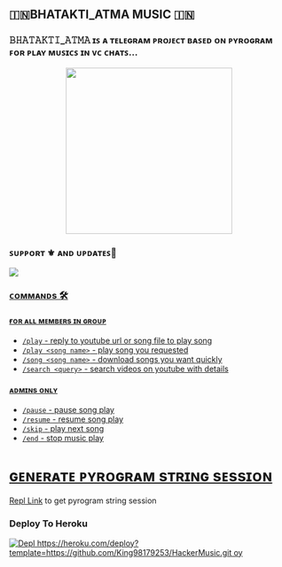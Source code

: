 <h2 align="centre">🇮🇳BHATAKTI_ATMA MUSIC 🇮🇳</h2>

### 𝙱𝙷𝙰𝚃𝙰𝙺𝚃𝙸_𝙰𝚃𝙼𝙰 ɪꜱ ᴀ ᴛᴇʟᴇɢʀᴀᴍ ᴘʀᴏᴊᴇᴄᴛ ʙᴀꜱᴇᴅ ᴏɴ ᴘʏʀᴏɢʀᴀᴍ ꜰᴏʀ ᴘʟᴀʏ ᴍᴜꜱɪᴄꜱ ɪɴ ᴠᴄ ᴄʜᴀᴛꜱ...

<p align="center"><a href="https://t.me/ABOUT_BHATAKTI"><img src="https://telegra.ph/file/ab23ee0880dd24f21affe.jpg" width="300"></a></p>



### ꜱᴜᴘᴘᴏʀᴛ ⚜️ ᴀɴᴅ ᴜᴘᴅᴀᴛᴇꜱ🎑
<a href="https://t.me/ABOUT_BHATAKTI"><img src="https://img.shields.io/badge/Join-Group%20Support-blue.svg?style=for-the-badge&logo=Telegram">

### ᴄᴏᴍᴍᴀɴᴅs 🛠
#### ғᴏʀ ᴀʟʟ ᴍᴇᴍʙᴇʀs ɪɴ ɢʀᴏᴜᴘ
- `/play` - reply to youtube url or song file to play song
- `/play <song name>` - play song you requested
- `/song <song name>` - download songs you want quickly
- `/search <query>` - search videos on youtube with details

#### ᴀᴅᴍɪɴs ᴏɴʟʏ
- `/pause` - pause song play
- `/resume` - resume song play
- `/skip` - play next song
- `/end` - stop music play


# ɢᴇɴᴇʀᴀᴛᴇ ᴘʏʀᴏɢʀᴀᴍ sᴛʀɪɴɢ sᴇssɪᴏɴ

[Repl Link](https://t.me/ABOUT_BHATAKTI) to get pyrogram string session


### Deploy To Heroku

[![Depl https://heroku.com/deploy?template=https://github.com/King98179253/HackerMusic.git oy](https://www.herokucdn.com/deploy/button.svg)](https://heroku.com/deploy?template=https://github.com/King98179253/BHATAKTIMUSIC.git)
